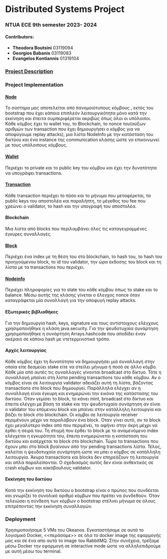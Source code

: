 # Distributed Systems Project
### NTUA ECE 9th semester 2023- 2024

#### Contributors:
* **Theodora Boutsini** 03119094
* **Georgios Babanis** 03119083
* **Evangelos Kontiannis** 01319104

### [Project Description](./DistributedProject2024.pdf)

### Project Implementation
#### [Node](src/main/java/gr/ntua/blockchainService/Node.java)
Το σύστημα μας αποτελείται από πανομοιότυπους κόμβους , εκτός του bootstrap που έχει κάποια επιπλεόν λειτουργικότητα μόνο κατά
την εκκίνηση και έπειτα συμπεριφέρεται ακριβώς όπως όλοι οι υπόλοιποι. 
Κάθε κόμβος έχει το wallet του, το Blockchain, το nonce του(αύξων αριθμών των transaction που
έχει δημιουργήσει ο κόμβος για να αποφύγουμε replay attacks), μια λίστα NodeInfo με την 
κατάσταση του δικτύου και ένα instance της communication κλάσης ώστε να επικοινωνεί με τους υπόλοιπους κόμβους.

#### [Wallet](src/main/java/gr/ntua/blockchainService/Wallet.java)
Περιέχει το private και το public key του κόμβου και έχει την δυνατότητα να υπογράφει transactions.

#### [Transaction](src/main/java/gr/ntua/blockchainService/Wallet.java)
Κάθε transaction περιέχει το πόσο και το μήνυμα που μεταφέρεται, τα public keys του αποστολέα 
και παραλήπτη, το μέγεθος του fee που χρεώνει ο validator, το hash και την υπογραφή του αποστολέα.

#### Blockchain
Μια λίστα από blocks που περιλαμβάνει όλες τις καταγεγραμμένες έγκυρες συναλλαγές.

#### [Block](src/main/java/gr/ntua/blockchainService/Block.java)
Περιέχει ένα index με τη θέση του στο blockchain, το hash του, το hash του προηγούμενου block, το id του validator, την ώρα
έκδοσης του block και τη λίστα με τα transactions που περιέχει.

#### [Nodeinfo](src/main/java/gr/ntua/blockchainService/NodeInfo.java)
Περιέχει πληροφορίες για το state του κάθε κόμβου όπως το stake και το balance. Μέσω 
αυτής της κλάσης γίνεται ο έλεγχος nonce όταν καταγράφεται μία συναλλαγή για την 
αποφυγή replay attacks.

#### Εξωτερικές βιβλιοθήκες
Για την δημιουργία hash, keys, signature και τους αντίστοιχους ελέγχους χρησιμοποιήθηκε
η κλάση java.security. Για την ψευδοτυχαία συνάρτηση χρησιμοποιήθηκε η συνάρτηση Arrays.hashcode
που αποδίδει έναν ακέραιο σε κάποιο hash με ντετερμινιστικό τρόπο.

#### Αρχές λειτουργίας
Κάθε κόμβος έχει τη δυνατότητα να δημιουργήσει μιά συναλλαγή στην οποία είτε δεσμεύει stake
είτε να στείλει μήνυμα ή ποσό σε άλλο κόμβο. Κάθε μία από αυτές τις συναλλαγές γίνονται broadcast 
στο δίκτυο. Τότε η συναλλαγή μπαίνει στη λίστα pending transactions του κάθε κόμβου. Αν 
ο κόμβος είναι σε λειτουργία validator αδειάζει αυτή τη λίστα, βάζοντας transactions στο 
block που δημιουργεί. Παράλληλα ελέγχει αν η συναλλαγή είναι έγκυρη και ενημερώνει την εικόνα
της κατάστασης του δικτύου. Όταν γεμίσει το block, το κάνει mint, broadcast στο δίκτυο και έπειτα
ελέγχει με βάση τα stake και την ψευδοτυχαία συνάρτηση αν είναι ο validator του επόμενου 
block και μπαίνει στην κατάλληλη λειτουργία και βάζει το block στο blockchain. Οι κόμβοι σε λειτουργία receiver περιμένουν μέχρι
να παραλάβουν ένα block. Όταν γίνει αυτό, αν το block έχει μεγαλύτερο index από που περιμένει, το
αφήνει στην άκρη μέχρι να έρθει η σειρά του. Τη στιγμή που έρθει το block με το αναμενόμενο 
index ελέγχεται η εγκυρότητα του, έπειτα ενημερώνεται η κατάσταση του δικτύου και εισέρχεται
το block στο blockchain. Τώρα τα transactions που έχουν μπει στο block βγαίνουν από την pending transactions λίστα.
Τέλος, καλείται η ψευδοτυχαία συνάρτηση ώστε να μπει ο κόμβος σε κατάλληλη λειτουργία. Άκυρα transactions
και blocks δεν επηρεάζουν τη λειτουργία και απλά παραλείπονται. Ο σχεδιασμός αυτός δεν είναι 
ανθεκτικός σε crash κόμβων και κακόβουλους validator.

#### Εκκίνηση του δικτύου
Κατά την εκκίνηση του δικτύου ο bootstrap είναι ο πρώτος που συνδέεται και γνωρίζει το συνολικό αριθμό 
κόμβων που πρέπει να συνδεθούν. Όταν τελειώσει η σύνδεση των κόμβων ο bootstrap στέλνει μήνυμα σε όλους
επιτρέποντας την εκκίνηση συναλλαγών. 


### Deployment
Χρησιμοποιήσαμε 5 VMs του Okeanos. Εγκαταστήσαμε σε αυτά το λογισμικό Docker, <<περάσαμε>> σε όλα το 
docker image της εφαρμογής μας και σε ένα απο αυτά το image του RabbitMQ. Στην συνέχεια, τρέξαμε μέσω Docker
την εφαρμογή σε interactive mode ώστε να αλληλεπιδρούμε με αυτή μέσω του terminal.
